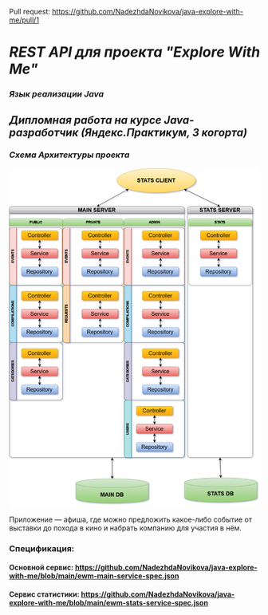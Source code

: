 Pull request: https://github.com/NadezhdaNovikova/java-explore-with-me/pull/1

# _REST API для проекта "Explore With Me"_

### _Язык реализации Java_

## _Дипломная работа на курсе Java-разработчик (Яндекс.Практикум, 3 когорта)_

### _Схема Архитектуры проекта_
![Class Diagram](Arch_diagram.png)

Приложение — афиша, где можно предложить какое-либо событие от выставки до похода в кино и набрать компанию для участия в нём.

### Спецификация:
#### Основной сервис: https://github.com/NadezhdaNovikova/java-explore-with-me/blob/main/ewm-main-service-spec.json
#### Сервис статистики: https://github.com/NadezhdaNovikova/java-explore-with-me/blob/main/ewm-stats-service-spec.json
